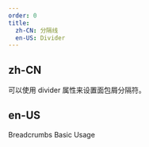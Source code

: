 ```yaml
---
order: 0
title:
  zh-CN: 分隔线
  en-US: Divider
---
```


## zh-CN

可以使用 divider 属性来设置面包屑分隔符。

## en-US

Breadcrumbs Basic Usage